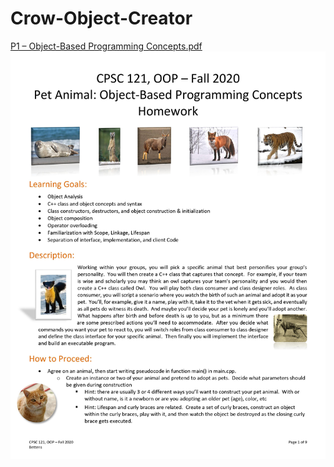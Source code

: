 # Crow-Object-Creator

[P1 – Object-Based Programming Concepts.pdf](https://github.com/ManTreeJoe/Crow-Object-Creator/files/10529110/P1.Object-Based.Programming.Concepts.pdf)
![This is an image](https://github.com/ManTreeJoe/Crow-Object-Creator/blob/main/misc/0001.jpg)
